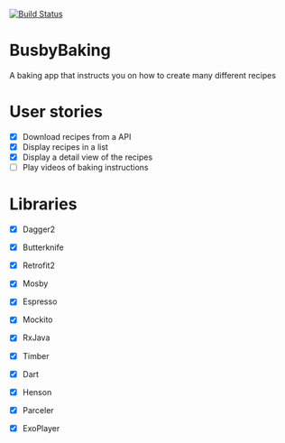 [![Build Status](https://travis-ci.org/steve1rm/BusbyBaking.svg?branch=develop)](https://travis-ci.org/steve1rm/BusbyBaking)

# BusbyBaking
A baking app that instructs you on how to create many different recipes

# User stories
* [X] Download recipes from a API
* [X] Display recipes in a list
* [X] Display a detail view of the recipes
* [ ] Play videos of baking instructions

# Libraries
* [X] Dagger2
* [X] Butterknife
* [X] Retrofit2
* [X] Mosby
* [X] Espresso
* [X] Mockito
* [X] RxJava
* [X] Timber
* [X] Dart
* [X] Henson
* [X] Parceler
* [X] ExoPlayer

